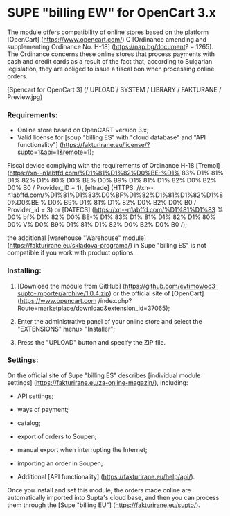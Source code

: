 # SUPE "billing EW" for OpenCart 3.x
The module offers compatibility of online stores based on the platform [OpenCart] (https://www.opencart.com/) C [Ordinance amending and supplementing Ordinance No. H-18] (https://nap.bg/document?  = 1265).  The Ordinance concerns these online stores that process payments with cash and credit cards as a result of the fact that, according to Bulgarian legislation, they are obliged to issue a fiscal bon when processing online orders.

[Spencart for OpenCart 3] (/ UPLOAD / SYSTEM / LIBRARY / FAKTURANE / Preview.jpg)

### Requirements:
- Online store based on OpenCART version 3.x;
- Valid license for [soup "billing ES" with "cloud database" and "API functionality"] (https://fakturirane.eu/license/?supto=1&api=1&remote=1);

Fiscal device complying with the requirements of Ordinance H-18 [Tremol] (https://xn--n1abffd.com/%D1%81%D1%82%D0%BE-%D1%  83% D1% 81% D1% 82% D1% 80% D0% BE% D0% B9% D1% 81% D1% 82% D0% B2% D0% B0 / Provider_ID = 1), [eltrade] (HTTPS:  //xn--n1abffd.com/%D1%81%D1%83%D0%BF%D1%82%D1%81%D1%82%D1%80%D0%BE  % D0% B9% D1% 81% D1% 82% D0% B2% D0% B0 / Provider_id = 3) or [DATECS] (https://xn--n1abffd.com/%D1%81%D1%83  % D0% bf% D1% 82% D0% BE-% D1% 83% D1% 81% D1% 82% D1% 80% D0% V% D0% B9% D1% 81% D1% 82% D0% B2%  D0% B0 /);

the additional [warehouse "Warehouse" module] (https://fakturirane.eu/skladova-programa/) in Supe "billing ES" is not compatible if you work with product options.

### Installing:

1) [Download the module from GitHub] (https://github.com/evtimov/oc3-supto-importer/archive/1.0.4.zip) or the official site of [OpenCart] (https://www.opencart.com  /index.php?Route=marketplace/download&extension_id=37065);

2) Enter the administrative panel of your online store and select the "EXTENSIONS" menu> "Installer";

3) Press the "UPLOAD" button and specify the ZIP file.

### Settings:

On the official site of Supe "billing ES" describes [individual module settings] (https://fakturirane.eu/za-online-magazin/), including:

- API settings;

- ways of payment;

- catalog;

- export of orders to Soupen;

- manual export when interrupting the Internet;

- importing an order in Soupen;

- Additional [API functionality] (https://fakturirane.eu/help/api/).

Once you install and set this module, the orders made online are automatically imported into Supta's cloud base, and then you can process them through the [Supe "billing EU"] (https://fakturirane.eu/supto/).
